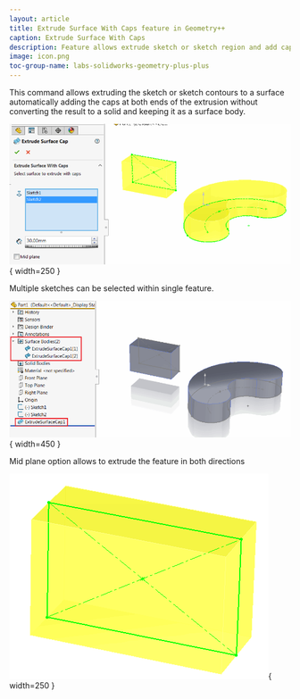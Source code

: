 ```yaml
---
layout: article
title: Extrude Surface With Caps feature in Geometry++
caption: Extrude Surface With Caps
description: Feature allows extrude sketch or sketch region and add caps at the end preserving the surface body in SOLIDWORKS model
image: icon.png
toc-group-name: labs-solidworks-geometry-plus-plus
---
```

This command allows extruding the sketch or sketch contours to a surface automatically adding the caps at both ends of the extrusion without converting the result to a solid and keeping it as a surface body.

![Extrude surface with caps property manager page](extrude-surface-with-caps-page.png){ width=250 }

Multiple sketches can be selected within single feature.

![Extruded surface with cap feature in the feature manager tree](extrude-surface-cap-feature.png){ width=450 }

Mid plane option allows to extrude the feature in both directions

![Result of mid-plane extrusion](surface-cap-mid-plane.png){ width=250 }
